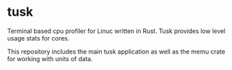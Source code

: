 # tusk
Terminal based cpu profiler for Linuc written in Rust. Tusk provides low level usage stats for cores.

This repository includes the main tusk application as well as the memu crate for working with units of data.